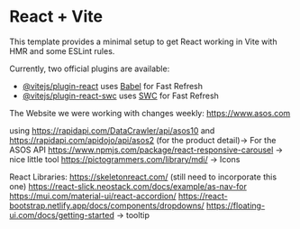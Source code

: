 # React + Vite

This template provides a minimal setup to get React working in Vite with HMR and some ESLint rules.

Currently, two official plugins are available:

- [@vitejs/plugin-react](https://github.com/vitejs/vite-plugin-react/blob/main/packages/plugin-react/README.md) uses [Babel](https://babeljs.io/) for Fast Refresh
- [@vitejs/plugin-react-swc](https://github.com/vitejs/vite-plugin-react-swc) uses [SWC](https://swc.rs/) for Fast Refresh

The Website we were working with changes weekly: https://www.asos.com

using https://rapidapi.com/DataCrawler/api/asos10 and https://rapidapi.com/apidojo/api/asos2 (for the product detail)-> For the ASOS API
https://www.npmjs.com/package/react-responsive-carousel -> nice little tool
https://pictogrammers.com/library/mdi/ -> Icons

React Libraries: 
https://skeletonreact.com/ (still need to incorporate this one)
https://react-slick.neostack.com/docs/example/as-nav-for
https://mui.com/material-ui/react-accordion/
https://react-bootstrap.netlify.app/docs/components/dropdowns/
https://floating-ui.com/docs/getting-started -> tooltip